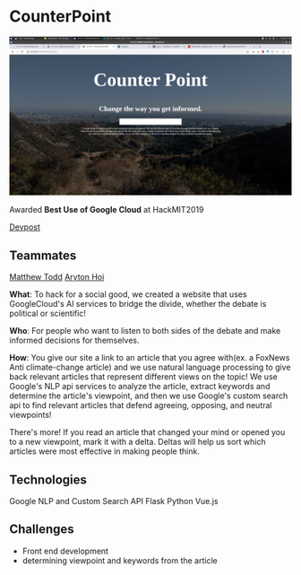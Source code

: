 # CounterPoint
![Preview of website](https://github.com/arytonhoi/hackmit2019/blob/master/counterpoint.png)

Awarded **Best Use of Google Cloud** at HackMIT2019

[Devpost](https://devpost.com/software/hackmit2019)

## Teammates
[Matthew Todd](https://github.com/matttodd)
[Aryton Hoi](https://github.com/arytonhoi)

**What**: To hack for a social good, we created a website that uses GoogleCloud's AI services to bridge the divide, whether the debate is political or scientific! 

**Who**: For people who want to listen to both sides of the debate and make informed decisions for themselves.

**How**: You give our site a link to an article that you agree with(ex. a FoxNews Anti climate-change article) and we use natural language processing to give back relevant articles that represent different views on the topic! We use Google's NLP api services to analyze the article, extract keywords and determine the article's viewpoint, and then we use Google's custom search api to find relevant articles that defend agreeing, opposing, and neutral viewpoints!

There's more! If you read an article that changed your mind or opened you to a new viewpoint, mark it with a delta. Deltas will help us sort which articles were most effective in making people think.

 ## Technologies
Google NLP and Custom Search API
Flask
Python
Vue.js

## Challenges
- Front end development
- determining viewpoint and keywords from the article
